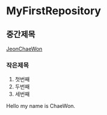 # MyFirstRepository
## 중간제목
  [JeonChaeWon](https://github.com/JeonChaeWon "JeonChaeWon")
### 작은제목
  1. 첫번째
  2. 두번째
  3. 세번째

Hello my name is ChaeWon.
